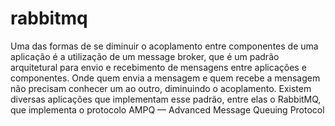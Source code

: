 # rabbitmq
Uma das formas de se diminuir o acoplamento entre componentes de uma aplicação é a utilização de um message broker, que é um padrão arquitetural para envio e recebimento de mensagens entre aplicações e componentes. Onde quem envia a mensagem e quem recebe a mensagem não precisam conhecer um ao outro, diminuindo o acoplamento. Existem diversas aplicações que implementam esse padrão, entre elas o RabbitMQ, que implementa o protocolo AMPQ — Advanced Message Queuing Protocol 
